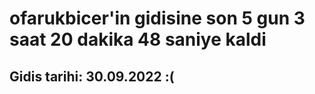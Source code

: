 # ofarukbicer'in gidisine son 5 gun 3 saat 20 dakika 48 saniye kaldi

## Gidis tarihi: 30.09.2022 :(